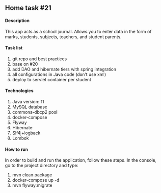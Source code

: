 <h2>Home task #21</h2>
<h4>Description</h4>
<p>This app acts as a school journal. Allows you to enter data in the form of marks, students, subjects, teachers, and student parents.</p>
<h4>Task list</h4>
<ol>
<li> git repo and best practices
<li> base on #20
<li> add DAO and hibernate tiers with spring integration
<li> all configurations in Java code (don't use xml)
<li> deploy to servlet container per student
</ol>
<h4>Technologies</h4>
<ol>
<li>Java version: 11
<li>MySQL database
<li>commons-dbcp2 pool
<li>docker-compose
<li>Flyway
<li>Hibernate
<li>Slf4j+logback
<li>Lombok
</ol>
<h4>How to run</h4>
<p>In order to build and run the application, follow these steps. 
In the console, go to the project directory and type:</p>
<ol>
<li>mvn clean package
<li>docker-compose up -d
<li>mvn flyway:migrate
</ol>
